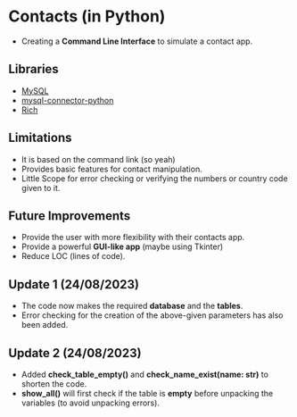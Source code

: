 # Contacts (in Python)
* Creating a **Command Line Interface** to simulate a contact app.

## Libraries
* [MySQL](https://www.mysql.com/)
* [mysql-connector-python](https://pypi.org/project/mysql-connector-python/)
* [Rich](https://rich.readthedocs.io/en/stable/introduction.html)

## Limitations  
* It is based on the command link (so yeah)
* Provides basic features for contact manipulation.
* Little Scope for error checking or verifying the numbers or country code given to it.

## Future Improvements
* Provide the user with more flexibility with their contacts app.
* Provide a powerful **GUI-like app** (maybe using Tkinter)
* Reduce LOC (lines of code).

## Update 1 (24/08/2023)
* The code now makes the required **database** and the **tables**.
* Error checking for the creation of the above-given parameters has also been added.

## Update 2 (24/08/2023)
* Added **check_table_empty()** and **check_name_exist(name: str)** to shorten the code.
* **show_all()** will first check if the table is **empty** before unpacking the variables (to avoid unpacking errors).
